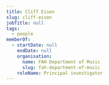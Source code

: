 ```yaml
---
title: Cliff Eisen
slug: cliff-eisen
jobTitle: null
tags:
  - people
memberOf:
  - startDate: null
    endDate: null
    organisation:
      name: FAH Department of Music
      slug: fah-department-of-music
    roleName: Principal investigator
---
```

